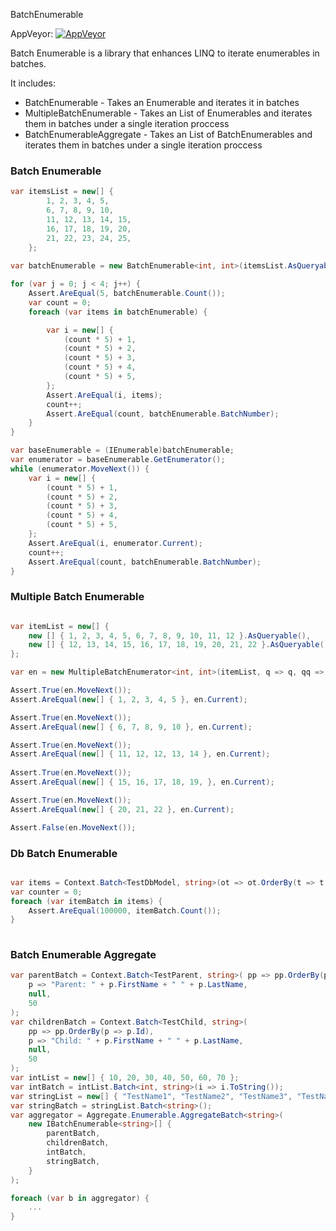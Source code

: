 BatchEnumerable

AppVeyor: [![AppVeyor](https://ci.appveyor.com/api/projects/status/ou790a8fl3gqtmp7?svg=true)](https://ci.appveyor.com/project/xatzipe/batchenumerable)

Batch Enumerable is a library that enhances LINQ to iterate enumerables in batches.

It includes:
  - BatchEnumerable - Takes an Enumerable and iterates it in batches
  - MultipleBatchEnumerable - Takes an List of Enumerables and iterates them in batches under a single iteration proccess
  - BatchEnumerableAggregate  - Takes an List of BatchEnumerables and iterates them in batches under a single iteration proccess

### Batch Enumerable
```cs
var itemsList = new[] {
        1, 2, 3, 4, 5,
        6, 7, 8, 9, 10,
        11, 12, 13, 14, 15,
        16, 17, 18, 19, 20,
        21, 22, 23, 24, 25,
    };
    
var batchEnumerable = new BatchEnumerable<int, int>(itemsList.AsQueryable(), i => i, null, null, 5);    

for (var j = 0; j < 4; j++) {
    Assert.AreEqual(5, batchEnumerable.Count());
    var count = 0;
    foreach (var items in batchEnumerable) {

        var i = new[] {
            (count * 5) + 1,
            (count * 5) + 2,
            (count * 5) + 3,
            (count * 5) + 4,
            (count * 5) + 5,
        };
        Assert.AreEqual(i, items);
        count++;
        Assert.AreEqual(count, batchEnumerable.BatchNumber);
    }
}

var baseEnumerable = (IEnumerable)batchEnumerable;
var enumerator = baseEnumerable.GetEnumerator();
while (enumerator.MoveNext()) {
    var i = new[] {
        (count * 5) + 1,
        (count * 5) + 2,
        (count * 5) + 3,
        (count * 5) + 4,
        (count * 5) + 5,
    };
    Assert.AreEqual(i, enumerator.Current);
    count++;
    Assert.AreEqual(count, batchEnumerable.BatchNumber);
}
```

### Multiple Batch Enumerable

```cs

var itemList = new[] {
    new [] { 1, 2, 3, 4, 5, 6, 7, 8, 9, 10, 11, 12 }.AsQueryable(),
    new [] { 12, 13, 14, 15, 16, 17, 18, 19, 20, 21, 22 }.AsQueryable()
};

var en = new MultipleBatchEnumerator<int, int>(itemList, q => q, qq => qq.OrderBy(q => q), null, 5);

Assert.True(en.MoveNext());
Assert.AreEqual(new[] { 1, 2, 3, 4, 5 }, en.Current);

Assert.True(en.MoveNext());
Assert.AreEqual(new[] { 6, 7, 8, 9, 10 }, en.Current);

Assert.True(en.MoveNext());
Assert.AreEqual(new[] { 11, 12, 12, 13, 14 }, en.Current);
            
Assert.True(en.MoveNext());
Assert.AreEqual(new[] { 15, 16, 17, 18, 19, }, en.Current);

Assert.True(en.MoveNext());
Assert.AreEqual(new[] { 20, 21, 22 }, en.Current);

Assert.False(en.MoveNext());
```

### Db Batch Enumerable

```cs

var items = Context.Batch<TestDbModel, string>(ot => ot.OrderBy(t => t.Id), t => t.Name, null, 100000);
var counter = 0;
foreach (var itemBatch in items) {
    Assert.AreEqual(100000, itemBatch.Count());
}
            
```

### Batch Enumerable Aggregate

```cs
var parentBatch = Context.Batch<TestParent, string>( pp => pp.OrderBy(p => p.Id),
    p => "Parent: " + p.FirstName + " " + p.LastName,
    null,
    50
);
var childrenBatch = Context.Batch<TestChild, string>(
    pp => pp.OrderBy(p => p.Id),
    p => "Child: " + p.FirstName + " " + p.LastName,
    null,
    50
);
var intList = new[] { 10, 20, 30, 40, 50, 60, 70 };
var intBatch = intList.Batch<int, string>(i => i.ToString());
var stringList = new[] { "TestName1", "TestName2", "TestName3", "TestName4" };
var stringBatch = stringList.Batch<string>();
var aggregator = Aggregate.Enumerable.AggregateBatch<string>(
    new IBatchEnumerable<string>[] {
        parentBatch,
        childrenBatch,
        intBatch,
        stringBatch,
    }
);

foreach (var b in aggregator) {
    ...
}
```